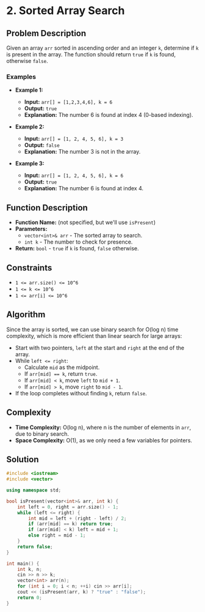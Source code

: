 # 2. Sorted Array Search

## Problem Description
Given an array `arr` sorted in ascending order and an integer `k`, determine if `k` is present in the array. The function should return `true` if `k` is found, otherwise `false`.

### Examples
- **Example 1:**
  - **Input:** `arr[] = [1,2,3,4,6], k = 6`
  - **Output:** `true`
  - **Explanation:** The number 6 is found at index 4 (0-based indexing).

- **Example 2:**
  - **Input:** `arr[] = [1, 2, 4, 5, 6], k = 3`
  - **Output:** `false`
  - **Explanation:** The number 3 is not in the array.

- **Example 3:**
  - **Input:** `arr[] = [1, 2, 4, 5, 6], k = 6`
  - **Output:** `true`
  - **Explanation:** The number 6 is found at index 4.

## Function Description
- **Function Name:** (not specified, but we'll use `isPresent`)
- **Parameters:**
  - `vector<int>& arr` - The sorted array to search.
  - `int k` - The number to check for presence.
- **Return:** `bool` - `true` if `k` is found, `false` otherwise.

## Constraints
- `1 <= arr.size() <= 10^6`
- `1 <= k <= 10^6`
- `1 <= arr[i] <= 10^6`

## Algorithm
Since the array is sorted, we can use binary search for O(log n) time complexity, which is more efficient than linear search for large arrays:

- Start with two pointers, `left` at the start and `right` at the end of the array.
- While `left <= right`:
  - Calculate `mid` as the midpoint.
  - If `arr[mid] == k`, return `true`.
  - If `arr[mid] < k`, move `left` to `mid + 1`.
  - If `arr[mid] > k`, move `right` to `mid - 1`.
- If the loop completes without finding `k`, return `false`.

## Complexity
- **Time Complexity:** O(log n), where n is the number of elements in `arr`, due to binary search.
- **Space Complexity:** O(1), as we only need a few variables for pointers.

## Solution
```cpp
#include <iostream>
#include <vector>

using namespace std;

bool isPresent(vector<int>& arr, int k) {
    int left = 0, right = arr.size() - 1;
    while (left <= right) {
        int mid = left + (right - left) / 2;
        if (arr[mid] == k) return true;
        if (arr[mid] < k) left = mid + 1;
        else right = mid - 1;
    }
    return false;
}

int main() {
    int k, n;
    cin >> n >> k;
    vector<int> arr(n);
    for (int i = 0; i < n; ++i) cin >> arr[i];
    cout << (isPresent(arr, k) ? "true" : "false");
    return 0;
}
```
